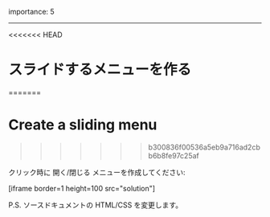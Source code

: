 importance: 5

---

<<<<<<< HEAD
# スライドするメニューを作る
=======
# Create a sliding menu
>>>>>>> b300836f00536a5eb9a716ad2cbb6b8fe97c25af

クリック時に 開く/閉じる メニューを作成してください:

[iframe border=1 height=100 src="solution"]

P.S. ソースドキュメントの HTML/CSS を変更します。
